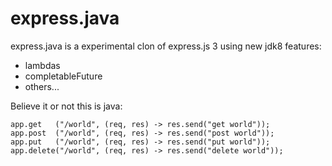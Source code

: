 express.java
============

express.java is a experimental clon of express.js 3 using new jdk8 features:

- lambdas
- completableFuture
- others...

Believe it or not this is java:

	app.get   ("/world", (req, res) -> res.send("get world"));
	app.post  ("/world", (req, res) -> res.send("post world"));
	app.put   ("/world", (req, res) -> res.send("put world"));
	app.delete("/world", (req, res) -> res.send("delete world"));
